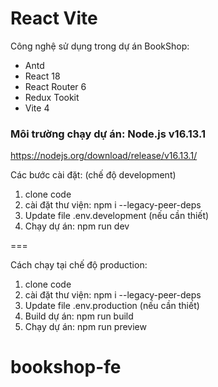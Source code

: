 # React Vite
Công nghệ sử dụng trong dự án BookShop:

- Antd
- React 18
- React Router 6
- Redux Tookit
- Vite 4

### Môi trường chạy dự án: Node.js v16.13.1

https://nodejs.org/download/release/v16.13.1/

Các bước cài đặt: (chế độ development)

1. clone code
2. cài đặt thư viện: npm i --legacy-peer-deps
3. Update file .env.development (nếu cần thiết)
4. Chạy dự án: npm run dev

===

Cách chạy tại chế độ production:

1. clone code
2. cài đặt thư viện: npm i --legacy-peer-deps
3. Update file .env.production (nếu cần thiết)
4. Build dự án: npm run build
5. Chạy dự án: npm run preview

# bookshop-fe
